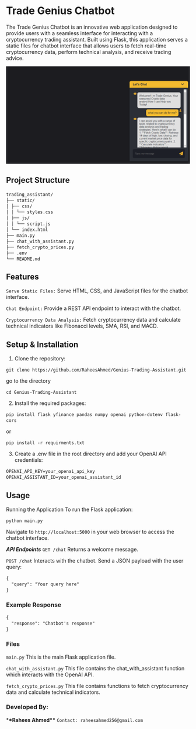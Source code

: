 # Trade Genius Chatbot

The Trade Genius Chatbot is an innovative web application designed to provide users with a seamless interface for interacting with a cryptocurrency trading assistant. Built using Flask, this application serves a static files for chatbot interface that allows users to fetch real-time cryptocurrency data, perform technical analysis, and receive trading advice.

![Screenshot](static/images/screenshot.PNG)

## Project Structure

```
trading_assistant/
├── static/
│ ├── css/
│ │ └── styles.css
│ ├── js/
│ │ └── script.js
│ └── index.html
├── main.py
├── chat_with_assistant.py
├── fetch_crypto_prices.py
├── .env
└── README.md
```

## Features

`Serve Static Files:` Serve HTML, CSS, and JavaScript files for the chatbot interface.

`Chat Endpoint:` Provide a REST API endpoint to interact with the chatbot.

`Cryptocurrency Data Analysis:` Fetch cryptocurrency data and calculate technical indicators like Fibonacci levels, SMA, RSI, and MACD.

## Setup & Installation

1. Clone the repository:

```
git clone https://github.com/RaheesAhmed/Genius-Trading-Assistant.git

```

go to the directory

```
cd Genius-Trading-Assistant
```

2. Install the required packages:

```
pip install flask yfinance pandas numpy openai python-dotenv flask-cors

```

or

```
pip install -r requirments.txt
```

3. Create a .env file in the root directory and add your OpenAI API credentials:

```
OPENAI_API_KEY=your_openai_api_key
OPENAI_ASSISTANT_ID=your_openai_assistant_id
```

## Usage

Running the Application
To run the Flask application:

```
python main.py
```

Navigate to `http://localhost:5000` in your web browser to access the chatbot interface.

**_API Endpoints_**
`GET /chat`
Returns a welcome message.

`POST /chat`
Interacts with the chatbot. Send a JSON payload with the user query:

```
{
  "query": "Your query here"
}
```

### Example Response

```
{
  "response": "Chatbot's response"
}
```

### Files

`main.py`
This is the main Flask application file.

`chat_with_assistant.py`
This file contains the chat_with_assistant function which interacts with the OpenAI API.

`fetch_crypto_prices.py`
This file contains functions to fetch cryptocurrency data and calculate technical indicators.

### Developed By:

\***\*Rahees Ahmed\*\***
`Contact: raheesahmed256@gmail.com`
